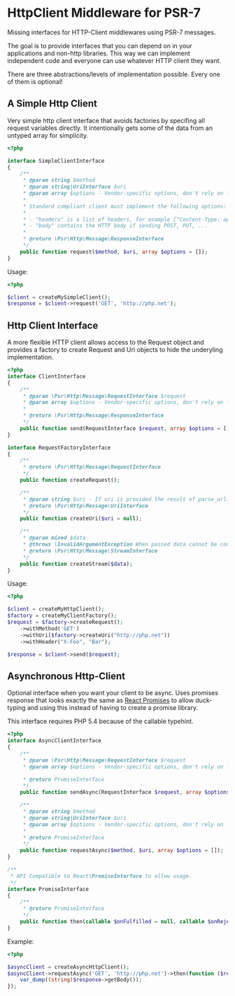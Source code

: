 # HttpClient Middleware for PSR-7

Missing interfaces for HTTP-Client middlewares using PSR-7 messages.

The goal is to provide interfaces that you can depend on in your applications
and non-http libraries. This way we can implement independent code and everyone
can use whatever HTTP client they want.

There are three abstractions/levels of implementation possible. Every one of
them is optional!

## A Simple Http Client

Very simple http client interface that avoids factories by specifing all
request variables directly. It intentionally gets some of the data from an
untyped array for simplicity.

```php
<?php

interface SimpleClientInterface
{
    /**
     * @param string $method
     * @param string|UriInterface $uri
     * @param array $options - Vendor-specific options, don't rely on for interop.
     *
     * Standard compliant client must implement the following options:
     *
     * - "headers" is a list of headers, for example ["Content-Type: application/json"]
     * - "body" contains the HTTP body if sending POST, PUT, ...
     *
     * @return \Psr\Http\Message\ResponseInterface
     */
    public function request($method, $uri, array $options = []);
}
```

Usage:

```php
<?php

$client = createMySimpleClient();
$response = $client->request('GET', 'http://php.net');
```

## Http Client Interface

A more flexible HTTP client allows access to the Request object
and provides a factory to create Request and Uri objects to
hide the underyling implementation.

```php
<?php
interface ClientInterface
{
    /**
     * @param \Psr\Http\Message\RequestInterface $request
     * @param array $options - Vendor-specific options, don't rely on for interop.
     *
     * @return \Psr\Http\Message\ResponseInterface
     */
    public function send(RequestInterface $request, array $options = []);
}

interface RequestFactoryInterface
{
    /**
     * @return \Psr\Http\Message\RequestInterface
     */
    public function createRequest();

    /**
     * @param string $uri - If uri is provided the result of parse_url() is set as parts for UriInterface
     * @return \Psr\Http\Message\UriInterface
     */
    public function createUri($uri = null);

    /**
     * @param mixed $data
     * @throws \InvalidArgumentException When passed data cannot be converted to a stream.
     * @return \Psr\Http\Message\StreamInterface
     */
    public function createStream($data);
}
```

Usage:

```php
<?php

$client = createMyHttpClient();
$factory = createMyClientFactory();
$request = $factory->createRequest();
    ->withMethod('GET')
    ->withUri($factory->createUri("http://php.net"))
    ->withHeader("X-Foo", "Bar");

$response = $client->send($request);
```

## Asynchronous Http-Client

Optional interface when you want your client to be async. Uses promises
response that looks exactly the same as [React
Promises](https://github.com/reactphp/promise) to allow duck-typing and using
this instead of having to create a promise library.

This interface requires PHP 5.4 because of the callable typehint.

```php
<?php
interface AsyncClientInterface
{
    /**
     * @param \Psr\Http\Message\RequestInterface $request
     * @param array $options - Vendor-specific options, don't rely on for interop.

     * @return PromiseInterface
     */
    public function sendAsync(RequestInterface $request, array $options = []);

    /**
     * @param string $method
     * @param string|UriInterface $uri
     * @param array $options - Vendor-specific options, don't rely on for interop.
     *
     * @return PromiseInterface
     */
    public function requestAsync($method, $uri, array $options = []);
}

/**
 * API Compatible to React\PromiseInterface to allow usage.
 */
interface PromiseInterface
{
    /**
     * @return PromiseInterface
     */
    public function then(callable $onFulfilled = null, callable $onRejected = null, callable $onProgress = null);
}
```

Example:

```php
<?php

$asyncClient = createAsyncHttpClient();
$asyncClient->requestAsync('GET', 'http://php.net')->then(function ($response) {
    var_dump((string)$response->getBody());
});
```

